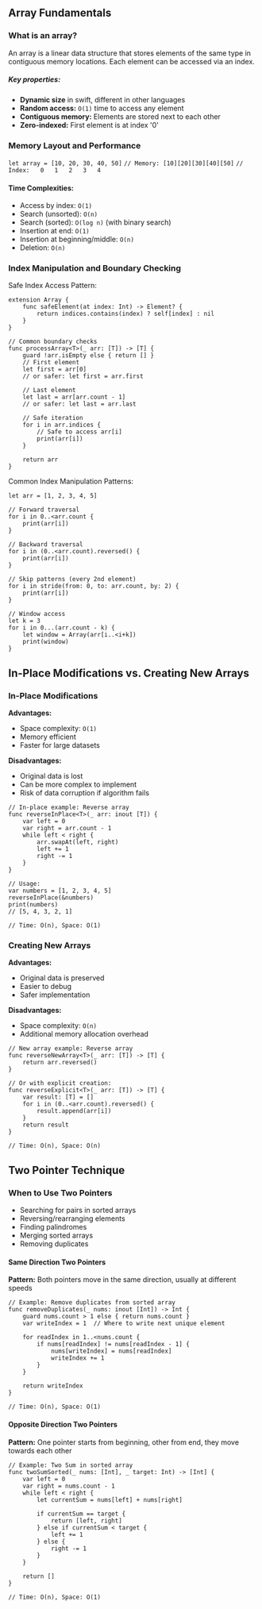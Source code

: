 ## Array Fundamentals
### What is an array?
An array is a linear data structure that stores elements of the same type in contiguous memory locations. Each element can be accessed via an index.
##### Key properties:
- **Dynamic size** in swift, different in other languages
- **Random access:** `O(1)` time to access any element
- **Contiguous memory:** Elements are stored next to each other
- **Zero-indexed:** First element is at index '0'

### Memory Layout and Performance
`let array = [10, 20, 30, 40, 50]`
`// Memory: [10][20][30][40][50]`
`// Index:   0   1   2   3   4  `

#### Time Complexities:
- Access by index: `O(1)`
- Search (unsorted): `O(n)`
- Search (sorted): `O(log n)` (with binary search)
- Insertion at end: `O(1)`
- Insertion at beginning/middle: `O(n)`
- Deletion: `O(n)`

### Index Manipulation and Boundary Checking

Safe Index Access Pattern:
```
extension Array {
    func safeElement(at index: Int) -> Element? {
        return indices.contains(index) ? self[index] : nil
    }
}

// Common boundary checks
func processArray<T>(_ arr: [T]) -> [T] {
    guard !arr.isEmpty else { return [] }    
    // First element
    let first = arr[0]
    // or safer: let first = arr.first
    
    // Last element
    let last = arr[arr.count - 1]
    // or safer: let last = arr.last
    
    // Safe iteration
    for i in arr.indices {        
	    // Safe to access arr[i]
        print(arr[i])
    }
    
    return arr
}
```

Common Index Manipulation Patterns:
```
let arr = [1, 2, 3, 4, 5] 

// Forward traversal 
for i in 0..<arr.count { 
	print(arr[i]) 
} 

// Backward traversal 
for i in (0..<arr.count).reversed() { 
	print(arr[i]) 
} 

// Skip patterns (every 2nd element) 
for i in stride(from: 0, to: arr.count, by: 2) { 
	print(arr[i]) 
} 

// Window access 
let k = 3 
for i in 0...(arr.count - k) { 
	let window = Array(arr[i..<i+k]) 
	print(window) 
}
```

## In-Place Modifications vs. Creating New Arrays
### In-Place Modifications
**Advantages:**
- Space complexity: `O(1)`
- Memory efficient
- Faster for large datasets

**Disadvantages:**
- Original data is lost
- Can be more complex to implement
- Risk of data corruption if algorithm fails

```
// In-place example: Reverse array 
func reverseInPlace<T>(_ arr: inout [T]) { 
	var left = 0 
	var right = arr.count - 1 
	while left < right { 
		arr.swapAt(left, right) 
		left += 1 
		right -= 1 
	} 
} 

// Usage: 
var numbers = [1, 2, 3, 4, 5] 
reverseInPlace(&numbers) 
print(numbers) 
// [5, 4, 3, 2, 1] 

// Time: O(n), Space: O(1)
```

### Creating New Arrays
**Advantages:**
- Original data is preserved
- Easier to debug
- Safer implementation

**Disadvantages:**
- Space complexity: `O(n)`
- Additional memory allocation overhead

```
// New array example: Reverse array 
func reverseNewArray<T>(_ arr: [T]) -> [T] { 
	return arr.reversed() 
} 

// Or with explicit creation: 
func reverseExplicit<T>(_ arr: [T]) -> [T] { 
	var result: [T] = [] 
	for i in (0..<arr.count).reversed() { 
		result.append(arr[i]) 
	} 
	return result 
} 

// Time: O(n), Space: O(n)
```

## Two Pointer Technique
### When to Use Two Pointers
- Searching for pairs in sorted arrays
- Reversing/rearranging elements
- Finding palindromes
- Merging sorted arrays
- Removing duplicates

#### Same Direction Two Pointers
**Pattern:** Both pointers move in the same direction, usually at different speeds
```
// Example: Remove duplicates from sorted array 
func removeDuplicates(_ nums: inout [Int]) -> Int { 
	guard nums.count > 1 else { return nums.count } 
	var writeIndex = 1  // Where to write next unique element 
	
	for readIndex in 1..<nums.count { 
		if nums[readIndex] != nums[readIndex - 1] { 
			nums[writeIndex] = nums[readIndex] 
			writeIndex += 1 
		} 
	} 
	
	return writeIndex 
} 

// Time: O(n), Space: O(1)
```

#### Opposite Direction Two Pointers
**Pattern:** One pointer starts from beginning, other from end, they move towards each other
```
// Example: Two Sum in sorted array 
func twoSumSorted(_ nums: [Int], _ target: Int) -> [Int] { 
	var left = 0 
	var right = nums.count - 1 
	while left < right { 
		let currentSum = nums[left] + nums[right] 
		
		if currentSum == target { 
			return [left, right] 
		} else if currentSum < target { 
			left += 1 
		} else { 
			right -= 1 
		} 
	} 
	
	return [] 
} 

// Time: O(n), Space: O(1)
```
